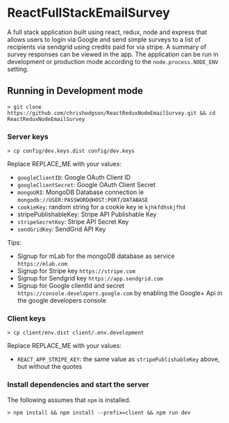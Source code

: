 # ReactFullStackEmailSurvey

A full stack application built using react, redux, node and express that allows users to login via Google and send simple surveys to a list of recipients via sendgrid using credits paid for via stripe. A summary of survey responses can be viewed in the app. The application can be run in development or production mode according to the `node.process.NODE_ENV` setting.

## Running in Development mode

```
> git clone https://github.com/chrishodgson/ReactReduxNodeEmailSurvey.git && cd ReactReduxNodeEmailSurvey
```

### Server keys

```
> cp config/dev.keys.dist config/dev.keys
```

Replace REPLACE_ME with your values:

- `googleClientID`: Google OAuth Client ID
- `googleClientSecret`: Google OAuth Client Secret
- `mongoURI`: MongoDB Database connection ie `mongodb://USER:PASSWORD@HOST:PORT/DATABASE`
- `cookieKey`: random string for a cookie key ie `kjhkfdhskjfhd`
- stripePublishableKey: Stripe API Publishable Key
- `stripeSecretKey`: Stripe API Secret Key
- `sendGridKey`: SendGrid API Key

Tips:

- Signup for mLab for the mongoDB database as service `https://mlab.com`
- Signup for Stripe key `https://stripe.com`
- Signup for Sendgrid key `https://app.sendgrid.com`
- Signup for Google clientId and secret `https://console.developers.google.com` by enabling the Google+ Api in the google developers console

### Client keys

```
> cp client/env.dist client/.env.development
```

Replace REPLACE_ME with your values:

- `REACT_APP_STRIPE_KEY`: the same value as `stripePublishableKey` above, but without the quotes

### Install dependencies and start the server

The following assumes that `npm` is installed.

```
> npm install && npm install --prefix=client && npm run dev
```
